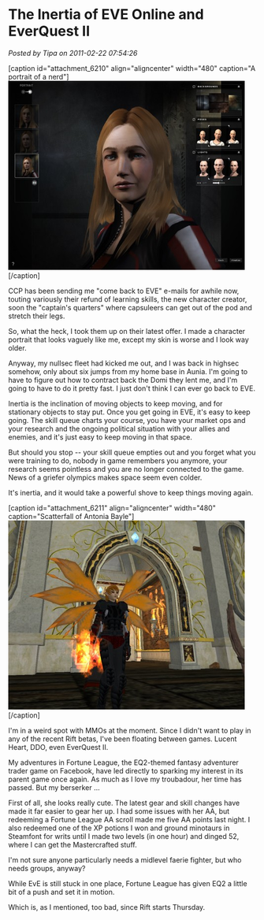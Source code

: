 # The Inertia of EVE Online and EverQuest II

*Posted by Tipa on 2011-02-22 07:54:26*

[caption id="attachment\_6210" align="aligncenter" width="480" caption="A portrait of a nerd"][![](../../../uploads/2011/02/ExeFile-2011-02-22-01-04-00-67-480x384.jpg "A portrait of a nerd")](../../../uploads/2011/02/ExeFile-2011-02-22-01-04-00-67.jpg)[/caption]

CCP has been sending me "come back to EVE" e-mails for awhile now, touting variously their refund of learning skills, the new character creator, soon the "captain's quarters" where capsuleers can get out of the pod and stretch their legs.

So, what the heck, I took them up on their latest offer. I made a character portrait that looks vaguely like me, except my skin is worse and I look way older.

Anyway, my nullsec fleet had kicked me out, and I was back in highsec somehow, only about six jumps from my home base in Aunia. I'm going to have to figure out how to contract back the Domi they lent me, and I'm going to have to do it pretty fast. I just don't think I can ever go back to EVE.

Inertia is the inclination of moving objects to keep moving, and for stationary objects to stay put. Once you get going in EVE, it's easy to keep going. The skill queue charts your course, you have your market ops and your research and the ongoing political situation with your allies and enemies, and it's just easy to keep moving in that space.

But should you stop -- your skill queue empties out and you forget what you were training to do, nobody in game remembers you anymore, your research seems pointless and you are no longer connected to the game. News of a griefer olympics makes space seem even colder.

It's inertia, and it would take a powerful shove to keep things moving again.

[caption id="attachment\_6211" align="aligncenter" width="480" caption="Scatterfall of Antonia Bayle"][![](../../../uploads/2011/02/EverQuest2-2011-02-22-00-20-12-31-480x384.jpg "Scatterfall of Antonia Bayle")](../../../uploads/2011/02/EverQuest2-2011-02-22-00-20-12-31.jpg)[/caption]

I'm in a weird spot with MMOs at the moment. Since I didn't want to play in any of the recent Rift betas, I've been floating between games. Lucent Heart, DDO, even EverQuest II.

My adventures in Fortune League, the EQ2-themed fantasy adventurer trader game on Facebook, have led directly to sparking my interest in its parent game once again. As much as I love my troubadour, her time has passed. But my berserker ...

First of all, she looks really cute. The latest gear and skill changes have made it far easier to gear her up. I had some issues with her AA, but redeeming a Fortune League AA scroll made me five AA points last night. I also redeemed one of the XP potions I won and ground minotaurs in Steamfont for writs until I made two levels (in one hour) and dinged 52, where I can get the Mastercrafted stuff.

I'm not sure anyone particularly needs a midlevel faerie fighter, but who needs groups, anyway?

While EvE is still stuck in one place, Fortune League has given EQ2 a little bit of a push and set it in motion.

Which is, as I mentioned, too bad, since Rift starts Thursday.

